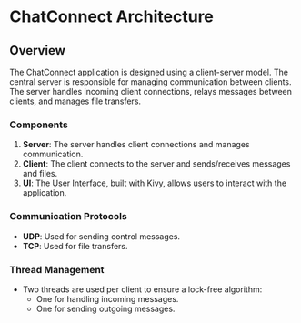 # ChatConnect Architecture

## Overview
The ChatConnect application is designed using a client-server model. The central server is responsible for managing communication between clients. The server handles incoming client connections, relays messages between clients, and manages file transfers.

### Components
1. **Server**: The server handles client connections and manages communication.
2. **Client**: The client connects to the server and sends/receives messages and files.
3. **UI**: The User Interface, built with Kivy, allows users to interact with the application.

### Communication Protocols
- **UDP**: Used for sending control messages.
- **TCP**: Used for file transfers.

### Thread Management
- Two threads are used per client to ensure a lock-free algorithm:
  - One for handling incoming messages.
  - One for sending outgoing messages.
